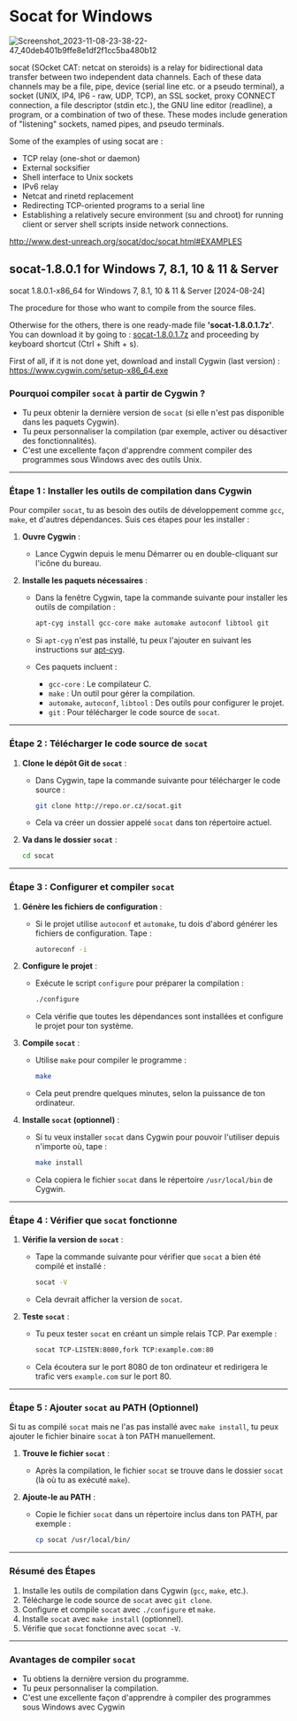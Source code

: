 # Socat for Windows

![Screenshot_2023-11-08-23-38-22-47_40deb401b9ffe8e1df2f1cc5ba480b12](https://github.com/valorisa/socat-1.7.4.4_for_Windows/assets/13067566/c562ce4c-64e6-463b-8863-e9dd8e30d053)

socat (SOcket CAT: netcat on steroids) is a relay for bidirectional data transfer between two independent data
channels. Each of these data channels may be a file, pipe, device (serial line
etc. or a pseudo terminal), a socket (UNIX, IP4, IP6 - raw, UDP, TCP), an
SSL socket, proxy CONNECT connection, a file descriptor (stdin etc.), the GNU
line editor (readline), a program, or a combination of two of these.
These modes include generation of "listening" sockets, named pipes, and pseudo
terminals.

Some of the examples of using socat are :

- TCP relay (one-shot or daemon)
- External socksifier
- Shell interface to Unix sockets
- IPv6 relay
- Netcat and rinetd replacement
- Redirecting TCP-oriented programs to a serial line
- Establishing a relatively secure environment (su and chroot) for running client or server shell scripts inside network connections.

 <http://www.dest-unreach.org/socat/doc/socat.html#EXAMPLES>
  
## socat-1.8.0.1 for Windows 7, 8.1, 10 & 11 & Server

socat 1.8.0.1-x86_64 for Windows 7, 8.1, 10 & 11 & Server
[2024-08-24]

The procedure for those who want to compile from the source files.

Otherwise for the others, there is one ready-made file **'socat-1.8.0.1.7z'**.
You can download it by going to : [socat-1.8.0.1.7z](https://github.com/valorisa/socat-1.8.0.1_for_Windows/blob/main/socat-1.8.0.1.7z) and proceeding by keyboard shortcut (Ctrl + Shift + s).

First of all, if it is not done yet, download and install Cygwin (last version) : <https://www.cygwin.com/setup-x86_64.exe>

### **Pourquoi compiler `socat` à partir de Cygwin ?**
- Tu peux obtenir la dernière version de `socat` (si elle n'est pas disponible dans les paquets Cygwin).
- Tu peux personnaliser la compilation (par exemple, activer ou désactiver des fonctionnalités).
- C'est une excellente façon d'apprendre comment compiler des programmes sous Windows avec des outils Unix.

---

### **Étape 1 : Installer les outils de compilation dans Cygwin**

Pour compiler `socat`, tu as besoin des outils de développement comme `gcc`, `make`, et d'autres dépendances. Suis ces étapes pour les installer :

1. **Ouvre Cygwin** :
   - Lance Cygwin depuis le menu Démarrer ou en double-cliquant sur l'icône du bureau.

2. **Installe les paquets nécessaires** :
   - Dans la fenêtre Cygwin, tape la commande suivante pour installer les outils de compilation :
     ```bash
     apt-cyg install gcc-core make automake autoconf libtool git
     ```
   - Si `apt-cyg` n'est pas installé, tu peux l'ajouter en suivant les instructions sur [apt-cyg](https://github.com/transcode-open/apt-cyg).

   - Ces paquets incluent :
     - `gcc-core` : Le compilateur C.
     - `make` : Un outil pour gérer la compilation.
     - `automake`, `autoconf`, `libtool` : Des outils pour configurer le projet.
     - `git` : Pour télécharger le code source de `socat`.

---

### **Étape 2 : Télécharger le code source de `socat`**

1. **Clone le dépôt Git de `socat`** :
   - Dans Cygwin, tape la commande suivante pour télécharger le code source :
     ```bash
     git clone http://repo.or.cz/socat.git
     ```
   - Cela va créer un dossier appelé `socat` dans ton répertoire actuel.

2. **Va dans le dossier `socat`** :
   ```bash
   cd socat
   ```

---

### **Étape 3 : Configurer et compiler `socat`**

1. **Génère les fichiers de configuration** :
   - Si le projet utilise `autoconf` et `automake`, tu dois d'abord générer les fichiers de configuration. Tape :
     ```bash
     autoreconf -i
     ```

2. **Configure le projet** :
   - Exécute le script `configure` pour préparer la compilation :
     ```bash
     ./configure
     ```
   - Cela vérifie que toutes les dépendances sont installées et configure le projet pour ton système.

3. **Compile `socat`** :
   - Utilise `make` pour compiler le programme :
     ```bash
     make
     ```
   - Cela peut prendre quelques minutes, selon la puissance de ton ordinateur.

4. **Installe `socat` (optionnel)** :
   - Si tu veux installer `socat` dans Cygwin pour pouvoir l'utiliser depuis n'importe où, tape :
     ```bash
     make install
     ```
   - Cela copiera le fichier `socat` dans le répertoire `/usr/local/bin` de Cygwin.

---

### **Étape 4 : Vérifier que `socat` fonctionne**

1. **Vérifie la version de `socat`** :
   - Tape la commande suivante pour vérifier que `socat` a bien été compilé et installé :
     ```bash
     socat -V
     ```
   - Cela devrait afficher la version de `socat`.

2. **Teste `socat`** :
   - Tu peux tester `socat` en créant un simple relais TCP. Par exemple :
     ```bash
     socat TCP-LISTEN:8080,fork TCP:example.com:80
     ```
   - Cela écoutera sur le port 8080 de ton ordinateur et redirigera le trafic vers `example.com` sur le port 80.

---

### **Étape 5 : Ajouter `socat` au PATH (Optionnel)**

Si tu as compilé `socat` mais ne l'as pas installé avec `make install`, tu peux ajouter le fichier binaire `socat` à ton PATH manuellement.

1. **Trouve le fichier `socat`** :
   - Après la compilation, le fichier `socat` se trouve dans le dossier `socat` (là où tu as exécuté `make`).

2. **Ajoute-le au PATH** :
   - Copie le fichier `socat` dans un répertoire inclus dans ton PATH, par exemple :
     ```bash
     cp socat /usr/local/bin/
     ```

---

### **Résumé des Étapes**
1. Installe les outils de compilation dans Cygwin (`gcc`, `make`, etc.).
2. Télécharge le code source de `socat` avec `git clone`.
3. Configure et compile `socat` avec `./configure` et `make`.
4. Installe `socat` avec `make install` (optionnel).
5. Vérifie que `socat` fonctionne avec `socat -V`.

---

### **Avantages de compiler `socat`**
- Tu obtiens la dernière version du programme.
- Tu peux personnaliser la compilation.
- C'est une excellente façon d'apprendre à compiler des programmes sous Windows avec Cygwin
